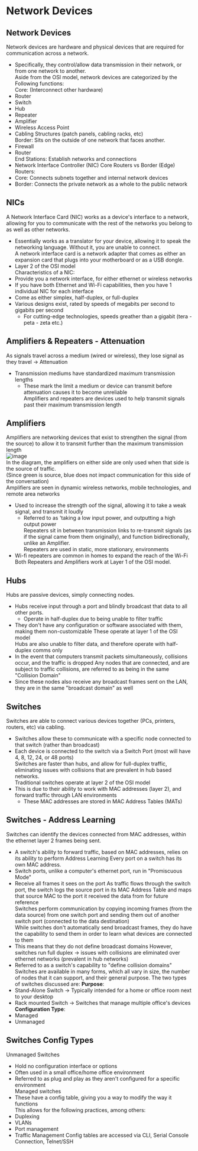 # Network Devices
## Network Devices
Network devices are hardware and physical devices that are required for communication across a network. <br>
- Specifically, they control/allow data transmission in their network, or from one network to another. <br>
Aside from the OSI model, network devices are categorized by the Following functions: <br>
Core: (Interconnect other hardware) <br>
- Router
- Switch
- Hub
- Repeater
- Amplifier
- Wireless Access Point
- Cabling Structures (patch panels, cabling racks, etc) <br>
Border: Sits on the outside of one network that faces another. <br>
- Firewall
- Router <br>
End Stations: Establish networks and connections
- Network Interface Controller (NIC)
Core Routers vs Border (Edge) Routers: <br>
- Core: Connects subnets together and internal network devices
- Border: Connects the private network as a whole to the public network <br>
## NICs
A Network Interface Card (NIC) works as a device's interface to a network, allowing for you to communicate with the rest of the networks you belong to <br>
as well as other networks.  <br>
- Essentially works as a translator for your device, allowing it to speak the networking language. Without it, you are unable to connect. <br>
A network interface card is a network adapter that comes as either an expansion card that plugs into your motherboard or as a USB dongle. <br>
- Layer 2 of the OSI model <br>
Characteristics of a NIC: <br>
- Provide you a network interface, for either ethernet or wireless networks
 - If you have both Ethernet and Wi-Fi capabilities, then you have 1 individual NIC for each interface <br>
- Come as either simplex, half-duplex, or full-duplex
- Various designs exist, rated by speeds of megabits per second to gigabits per second
  - For cutting-edge technologies, speeds greather than a gigabit (tera - peta - zeta etc.) <br>
## Amplifiers & Repeaters - Attenuation
As signals travel across a medium (wired or wireless), they lose signal as they travel -> Attenuation <br>
- Transmission mediums have standardized maximum transmission lengths
  - These mark the limit a medium or device can transmit before attenuation causes it to become unreliable <br>
Amplifiers and repeaters are devices used to help transmit signals past their maximum transmission length <br>
## Amplifiers
Amplifiers are networking devices that exist to strengthen the signal (from the source) to allow it to transmit further than the maximum transmission length <br>
![image](https://github.com/user-attachments/assets/6aa1be70-228a-4cb3-97b1-62f668094cb2) <br>
In the diagram, the amplifiers on either side are only used when that side is the source of traffic. <br>
(Since green is source, blue does not impact communication for this side of the conversation) <br>
Amplifiers are seen in dynamic wireless networks, mobile technologies, and remote area networks <br>
- Used to increase the strength oof the signal, allowing it to take a weak signal, and transmit it loudly <br>
  - Referred to as 'taking a low input power, and outputting a high output power <br>
Repeaters sit in between transmission links to re-transmit signals (as if the signal came from them originally), and function bidirectionally, unlike an Amplifier. <br>
Repeaters are used in static, more stationary, environments <br>
- Wi-fi repeaters are common in homes to expand the reach of the Wi-Fi <br>
Both Repeaters and Amplifiers work at Layer 1 of the OSI model. <br>
## Hubs
Hubs are passive devices, simply connecting nodes. <br>
- Hubs receive input through a port and blindly broadcast that data to all other ports. <br>
  - Operate in half-duplex due to being unable to filter traffic <br>
- They don't have any configuration or software associated with them, making them non-customizable
These operate at layer 1 of the OSI model <br>
Hubs are also unable to filter data, and therefore operate with half-duplex comms only
- In the event that computers transmit packets simultaneously, collisions occur, and the traffic is dropped
Any nodes that are connected, and are subject to traffic collisions, are referred to as being in the same "Collision Domain" <br>
- Since these nodes also receive any broadcast frames sent on the LAN, they are in the same "broadcast domain" as well <br>
## Switches
Switches are able to connect various devices together (PCs, printers, routers, etc) via cabling. <br>
- Switches allow these to communicate with a specific node connected to that switch (rather than broadcast)
- Each device is connected to the switch via a Switch Port (most will have 4, 8, 12, 24, or 48 ports) <br>
Switches are faster than hubs, and allow for full-duplex traffic, eliminating issues with collisions that are prevalent in hub based networks. <br>
Traditional switches operate at layer 2 of the OSI model <br>
- This is due to their ability to work with MAC addresses (layer 2), and forward traffic through LAN environments
  - These MAC addresses are stored in MAC Address Tables (MATs) <br>
## Switches - Address Learning
Switches can identify the devices connected from MAC addresses, within the ethernet layer 2 frames being sent. <br>
- A switch's ability to forward traffic, based on MAC addresses, relies on its ability to perform Address Learning
Every port on a switch has its own MAC address. <br>
- Switch ports, unlike a computer's ethernet port, run in "Promiscuous Mode"
- Receive all frames it sees on the port
As traffic flows through the switch port, the switch logs the source port in its MAC Address Table and maps that source MAC to the port it received the data from for future reference <br>
Switches perform communication by copying incoming frames (from the data source) from one switch port and sending them out of another switch port (connected to the data destination) <br>
While switches don't automatically send broadcast frames, they do have the capability to send them in order to learn what devices are connected to them
- This means that they do not define broadcast domains
However, switches run full duplex -> issues with collisions are eliminated over ethernet networks (prevalent in hub networks) <br>
- Referred to as a switch's capability to "define collision domains" <br>
Switches are available in many forms, which all vary in size, the number of nodes that it can support, and their general purpose.
The two types of switches discussed are:
**Purpose**: <br>
- Stand-Alone Switch -> Typically intended for a home or office room next to your desktop
- Rack mounted Switch -> Switches that manage multiple office's devices <br>
**Configuration Type**:
- Managed
- Unmanaged <br>
## Switches Config Types
Unmanaged Switches<br>
- Hold no configuration interface or options
- Often used in a small office/home office environment
- Referred to as plug and play as they aren't configured for a specific environment <br>
Managed switches <br>
- These have a config table, giving you a way to modify the way it functions<br>
This allows for the following practices, among others: <br>
- Duplexing
- VLANs
- Port management
- Traffic Management
Config tables are accessed via CLI, Serial Console Connection, Telnet/SSH
